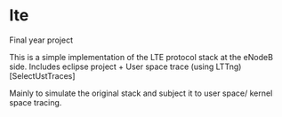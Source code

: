 lte
===

Final year project

This is a simple implementation of the LTE protocol stack at the eNodeB side.
Includes eclipse project + User space trace (using LTTng) [SelectUstTraces]

Mainly to simulate the original stack and subject it to user space/ kernel space tracing.
